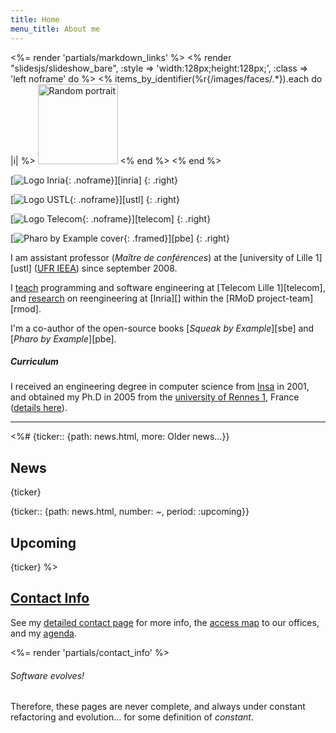 ```yaml
---
title: Home
menu_title: About me
---
```

<%= render 'partials/markdown_links' %>
<% render "slidesjs/slideshow_bare", :style => 'width:128px;height:128px;', :class => 'left noframe' do %>
  <% items_by_identifier(%r{/images/faces/.*}).each do |i| %>
    <img class='slide' src="<%= relative_path_to i %>" title="<%= i[:title] %>" alt="Random portrait" width="128"/>
  <% end %>
<% end %>

[![Logo Inria](/images/inria-128.png){: .noframe}][inria]
{: .right}

[![Logo USTL](/images/ustl-128.jpg){: .noframe}][ustl]
{: .right}

[![Logo Telecom](/images/telecom-128.png){: .noframe}][telecom]
{: .right}

[![Pharo by Example cover](/images/pbe-128.jpg){: .framed}][pbe]
{: .right}

I am assistant professor (*Maître de conférences*) at the [university of Lille 1][ustl] ([UFR IEEA][ieea]) since september 2008.

I [teach](/teaching/) programming and software engineering at [Telecom Lille 1][telecom],
and [research](/research/) on reengineering at [Inria][] within the [RMoD project-team][rmod].

I'm a co-author of the open-source books [*Squeak by Example*][sbe] and [*Pharo by Example*][pbe].

##### Curriculum
I received an engineering degree in computer science from [Insa][] in 2001, and obtained my Ph.D in 2005 from the [university of Rennes 1][rennes1], France ([details here](/curriculum/)).

[ieea]: http://ieea.univ-lille1.fr "Unité de Formation et de Recherche d’Informatique, Électronique, Électrotechnique et Automatique"
[insa]: http://www.insa-rennes.fr/?LangueID=2 "Institut National des Sciences Appliquées"
[rennes1]: http://www.univ-rennes1.fr/english/

----

<%#
{ticker:: {path: news.html, more: Older news…}}
## News
{ticker}

{ticker:: {path: news.html, number: ~, period: :upcoming}}
## Upcoming
{ticker}
%>


## [Contact Info](/contact/)

See my [detailed contact page](/contact/) for more info, the [access map](/contact/#map) to our offices, and my [agenda](/contact/#agenda).

<%= render 'partials/contact_info' %>

<div class="banner">
  <h6>Software evolves!</h6>
  <p>Therefore, these pages are never complete, and always under constant refactoring and evolution… for some definition of <em>constant</em>.</p>
</div>

